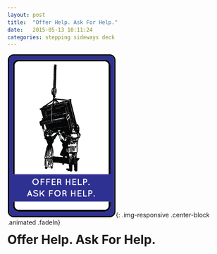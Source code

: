 ```yaml
---
layout: post
title:  "Offer Help. Ask For Help."
date:   2015-05-13 10:11:24
categories: stepping sideways deck
---
```

![Offer Help. Ask For Help.Card](https://github.com/steppingsideways/steppingsideways.github.io/blob/master/images/offer_help.png?raw=true){: .img-responsive .center-block .animated .fadeIn}

<div class="row">
	<div class="animated fadeIn col-md-12">
		<h1 style="margin-top:0px;">Offer Help. Ask For Help.</h1>
	</div>
</div>